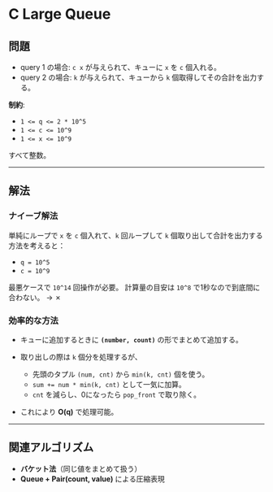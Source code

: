 # C Large Queue

## 問題

* query 1 の場合: `c x` が与えられて、キューに `x` を `c` 個入れる。
* query 2 の場合: `k` が与えられて、キューから `k` 個取得してその合計を出力する。

**制約**:

* `1 <= q <= 2 * 10^5`
* `1 <= c <= 10^9`
* `1 <= x <= 10^9`

すべて整数。

---

## 解法

### ナイーブ解法

単純にループで `x` を `c` 個入れて、`k` 回ループして `k` 個取り出して合計を出力する方法を考えると：

* `q = 10^5`
* `c = 10^9`

最悪ケースで `10^14` 回操作が必要。
計算量の目安は `10^8` で1秒なので到底間に合わない。 → ✗

### 効率的な方法

* キューに追加するときに **`(number, count)`** の形でまとめて追加する。
* 取り出しの際は `k` 個分を処理するが、

  * 先頭のタプル `(num, cnt)` から `min(k, cnt)` 個を使う。
  * `sum += num * min(k, cnt)` として一気に加算。
  * `cnt` を減らし、0になったら `pop_front` で取り除く。
* これにより **O(q)** で処理可能。

---

## 関連アルゴリズム

* **バケット法**（同じ値をまとめて扱う）
* **Queue + Pair(count, value)** による圧縮表現
